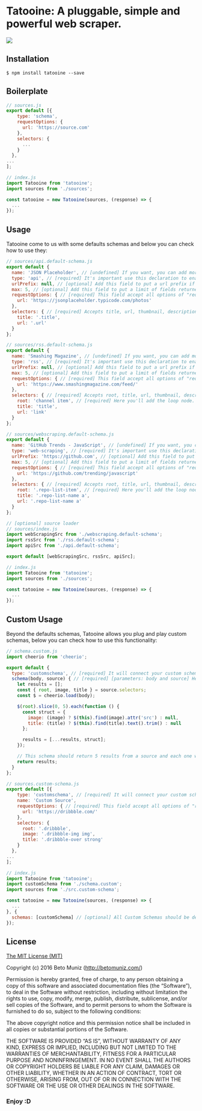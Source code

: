 # Tatooine: A pluggable, simple and powerful web scraper.

<img src="https://cloud.githubusercontent.com/assets/1680157/17003290/a47ea06a-4ea5-11e6-8fc0-c36988534226.png" />

## Installation

```ssh
$ npm install tatooine --save
```

## Boilerplate

```js
// sources.js
export default [{
    type: 'schema',
    requestOptions: {
      url: 'https://source.com'
    },
    selectors: {
      ...
    }
  },
...
];
```

```js
// index.js
import Tatooine from 'tatooine';
import sources from './sources';

const tatooine = new Tatooine(sources, (response) => {
  ...
});
```

## Usage

Tatooine come to us with some defaults schemas and below you can check how to use they:

```js
// sources/api.default-schema.js
export default {
  name: 'JSON Placeholder', // [undefined] If you want, you can add more fields to be returned.
  type: 'api', // [required] It's important use this declaration to enable the default "api" schema.
  urlPrefix: null, // [optional] Add this field to put a url prefix if the results don't have.
  max: 5, // [optional] Add this field to put a limit of fields returned.
  requestOptions: { // [required] This field accept all options of "request" module. (e.g. https://www.npmjs.com/package/request)
    url: 'https://jsonplaceholder.typicode.com/photos'
  },
  selectors: { // [required] Accepts title, url, thumbnail, description and date.
    title: '.title',
    url: '.url'
  }
};
```
```js
// sources/rss.default-schema.js
export default {
  name: 'Smashing Magazine', // [undefined] If you want, you can add more fields to be returned.
  type: 'rss', // [required] It's important use this declaration to enable the default "rss" schema.
  urlPrefix: null, // [optional] Add this field to put a url prefix if the results don't have.
  max: 5, // [optional] Add this field to put a limit of fields returned.
  requestOptions: { // [required] This field accept all options of "request" module. (e.g. https://www.npmjs.com/package/request)
    url: 'https://www.smashingmagazine.com/feed/'
  },
  selectors: { // [required] Accepts root, title, url, thumbnail, description and date.
    root: 'channel item', // [required] Here you'll add the loop node. Ex: In a `ul#item-list li` you can add `root: #item-list li`.
    title: 'title',
    url: 'link'
  }
};
```
```js
// sources/webscraping.default-schema.js
export default {
  name: 'GitHub Trends - JavaScript', // [undefined] If you want, you can add more fields to be returned.
  type: 'web-scraping', // [required] It's important use this declaration to enable the default "web-scraping" schema.
  urlPrefix: 'https://github.com', // [optional] Add this field to put a url prefix if the results don't have.
  max: 5, // [optional] Add this field to put a limit of fields returned.
  requestOptions: { // [required] This field accept all options of "request" module. (e.g. https://www.npmjs.com/package/request)
    url: 'https://github.com/trending/javascript'
  },
  selectors: { // [required] Accepts root, title, url, thumbnail, description and date.
    root: '.repo-list-item', // [required] Here you'll add the loop node. Ex: In a `ul#item-list li` you can add `root: #item-list li`.
    title: '.repo-list-name a',
    url: '.repo-list-name a'
  }
};
```
```js
// [optional] source loader
// sources/index.js
import webScrapingSrc from './webscraping.default-schema';
import rssSrc from './rss.default-schema';
import apiSrc from './api.default-schema';

export default [webScrapingSrc, rssSrc, apiSrc];
```
```js
// index.js
import Tatooine from 'tatooine';
import sources from './sources';

const tatooine = new Tatooine(sources, (response) => {
  ...
});
```

## Custom Usage

Beyond the defaults schemas, Tatooine allows you plug and play custom schemas, below you can check how to use this functionality:

```js
// schema.custom.js
import cheerio from 'cheerio';

export default {
  type: 'customschema', // [required] It will connect your custom schema with you custom source.
  schema(body, source) { // [required] [parameters: body and source] Here you'll be able to create the logic of your schema.
    let results = [];
    const { root, image, title } = source.selectors;
    const $ = cheerio.load(body);

    $(root).slice(0, 5).each(function () {
      const struct = {
        image: (image) ? $(this).find(image).attr('src') : null,
        title: (title) ? $(this).find(title).text().trim() : null
      };

      results = [...results, struct];
    });

    // This schema should return 5 results from a source and each one will have a image and a title.
    return results;
  }
};
```
```js
// sources.custom-schema.js
export default [{
    type: 'customschema', // [required] It will connect your custom schema with you custom source.
    name: 'Custom Source',
    requestOptions: { // [required] This field accept all options of "request" module. (e.g. https://www.npmjs.com/package/request)
      url: 'https://dribbble.com/'
    },
    selectors: {
      root: '.dribbble',
      image: '.dribbble-img img',
      title: '.dribbble-over strong'
    }
  },
...
];
```
```js
// index.js
import Tatooine from 'tatooine';
import customSchema from './schema.custom';
import sources from './src.custom-schema';

const tatooine = new Tatooine(sources, (response) => {
  ...
}, {
  schemas: [customSchema] // [optional] All Custom Schemas should be declared using this option.
});
```

## License

[The MIT License (MIT)](https://betomuniz.mit-license.org/)

Copyright (c) 2016 Beto Muniz (http://betomuniz.com/)

Permission is hereby granted, free of charge, to any person obtaining a copy of this software and associated documentation files (the “Software”), to deal in the Software without restriction, including without limitation the rights to use, copy, modify, merge, publish, distribute, sublicense, and/or sell copies of the Software, and to permit persons to whom the Software is furnished to do so, subject to the following conditions:

The above copyright notice and this permission notice shall be included in all copies or substantial portions of the Software.

THE SOFTWARE IS PROVIDED “AS IS”, WITHOUT WARRANTY OF ANY KIND, EXPRESS OR IMPLIED, INCLUDING BUT NOT LIMITED TO THE WARRANTIES OF MERCHANTABILITY, FITNESS FOR A PARTICULAR PURPOSE AND NONINFRINGEMENT. IN NO EVENT SHALL THE AUTHORS OR COPYRIGHT HOLDERS BE LIABLE FOR ANY CLAIM, DAMAGES OR OTHER LIABILITY, WHETHER IN AN ACTION OF CONTRACT, TORT OR OTHERWISE, ARISING FROM, OUT OF OR IN CONNECTION WITH THE SOFTWARE OR THE USE OR OTHER DEALINGS IN THE SOFTWARE.

### Enjoy :D
